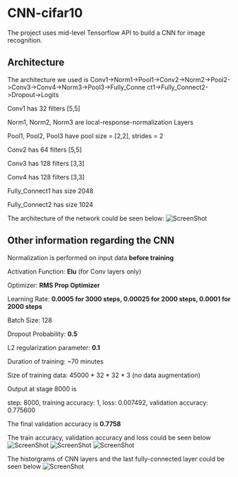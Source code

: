 # CNN-cifar10

The project uses mid-level Tensorflow API to build a CNN for image recognition.

## Architecture

The architecture we used is Conv1->Norm1->Pool1->Conv2->Norm2->Pool2->Conv3->Conv4->Norm3->Pool3->Fully_Conne ct1->Fully_Connect2->Dropout->Logits

Conv1 has 32 filters [5,5]

Norm1, Norm2, Norm3 are local-response-normalization Layers

Pool1, Pool2, Pool3 have pool size = [2,2], strides = 2

Conv2 has 64 filters [5,5]

Conv3 has 128 filters [3,3]

Conv4 has 128 filters [3,3]

Fully_Connect1 has size 2048

Fully_Connect2 has size 1024

The architecture of the network could be seen below:
![ScreenShot](https://s1.postimg.org/5pazh8x5lb/CNN-cifar10-architecture.png)

## Other information regarding the CNN

Normalization is performed on input data **before training**

Activation Function: **Elu** (for Conv layers only)

Optimizer: **RMS Prop Optimizer**

Learning Rate: **0.0005 for 3000 steps, 0.00025 for 2000 steps, 0.0001 for 2000 steps**

Batch Size: 128

Dropout Probability: **0.5**

L2 regularization parameter: **0.1**

Duration of training: ~70 minutes

Size of training data: 45000 * 32 * 32 * 3 (no data augmentation)

Output at stage 8000 is

step: 8000, training accuracy: 1, loss: 0.007492, validation accuracy: 0.775600

The final validation accuracy is **0.7758**

The train accuracy, validation accuracy and loss could be seen below
![ScreenShot](https://s1.postimg.org/1yzv7z99qn/Train-acc.png)
![ScreenShot](https://s1.postimg.org/5pazh8xsqn/Validation-acc.png)
![ScreenShot](https://s1.postimg.org/168ye9rwdb/Loss-graph.png)

The historgrams of CNN layers and the last fully-connected layer could be seen below
![ScreenShot](https://s1.postimg.org/16mzq8svq7/Histogram.png)
